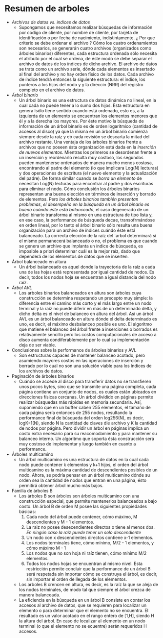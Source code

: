 Resumen de arboles
========================

* *Archivos de datos vs. índices de datos*
	* Supongamos que necesitamos realizar búsquedas de información por código de cliente, por nombre de cliente, por tarjeta de identificaciòn o por fecha de nacimiento, indistintamente. ¿ Por que criterio se debe ordenar el archivo ? Cómo los cuatro ordenamientos son necesarios, se generarán cuatro archivos (organizados como árboles binarios) diferentes, cada estructura ordenada sólo necesita el atributo por el cual se ordena, de éste modo se debe separar el archivo de datos de los índices de dicho archivo. El archivo de datos se trata como un archivo serie, dónde cada elementos es insertado al final del archivo y no hay orden físico de los datos. Cada archivo de índice tendrá entonces la siguiente estructura: el índice, los punteros a los hijos del nodo y y la direccin (NRR) del registro completo en el archivo de datos.
* *Árbol binario*
	* Un árbol binario es una estructura de datos dinámica no lineal, en la cual cada no puede tener a lo sumo dos hijos. Èsta estructura en genera lsólo tiene sentido cuando está ordenado, esto es, a la izquierda de un elemento se encuentran los elementos menores que él y a la derecha los mayores. Por éste motivo la búsqueda de información de un árbol binario es de orden logaritmico (cantidad de accesos al disco) ya que la misma en un árbol binario comienza siempre desde la raíz y eb cada revisiòn se descarta la mitad del archivo restante.
	Una ventaja de los árboles binarios frente a archivos que no poseen ésta organización está dada en la *inserción de nuevos elementos*. Mientras los primeros se desordenan frente a un inserción y reordenarlo resulta muy costoso, los segundos pueden mantenerse ordenados de manera mucho menos costosa, encontrando al padre del elemento (lo que implicara Log(N) lecturas) y dos operaciones de escritura (el nuevo elemento y la actualización del padre). De forma similar cuando se *borra un elemento* de necesitan Log(N) lecturas para encontrar al padre y dos escrituras para eliminar el nodo. Cómo conclusión los árboles binarios representan una buena elección en términos de inserción y borrado de elementos.
	Pero *los árboles binarios también presentan problemas*, *el desempeño en la búsqueda en un árbol binario es bueno cuándo éste está balanceado*, el caso degenerado de un árbol binario transforma al mismo en una estructura de tipo lista y, en ese caso, la performance de búsqueda decae, transofrmándose en orden lineal, por lo tanto el árbol binario sólo resulta una buena organización para un archivo de índices cuándo éste está balanceado. La correcta elección de la raíz del ´arbol determinará si el mismo permanecerá balanceado o no, el problema es que cuando se genera un archivo que implanta un índice de búsqueda, es imposible a priori determinar cuál es la mejor raíz, dado que dependerá de los elementos de datos que se inserten.
* Árbol balanceado en altura
	* Un árbol balanceado es aquel donde la trayectoria de la raíz a cada una de las hojas está representada por igual cantidad de nodos. Es decir, todos los nodos hoja se encuentran a igual distancia del nodo raíz.
* *Árbol AVL*
	* Los arboles binarios balanceados en altura son árboles cuya construcción se determina respetando un precepto muy simple: la diferencia entre el camino más corto y el más largo entre un nodo terminal y la raíz no puede diferir en más de un determinado delta, y dicho delta es el nivel de balanceo en altura del árbol. Así un árbol AVL es un árbol balanceado en altura dónde el delta determinado es uno, es decir, el máximo desbalanceo posible es uno. El algoritmo que matiene el balanceo del árbol frente a inserciones o borrados es relativamente sencillo pero los costos computacionales de acceso a disco aumenta condiferablemente por lo cual su implementación deja de ser viable.
* Conclusiones sobre la performance de árboles binarios y AVL
	* Son estructuras capaces de mantener balanceo acotado, pero asumiendo mayores costos en las operaciones de inserción y borrado por lo cual no son una solución viable para los índices de los archivos de datos.
* Paginación de árboles binarios
	* Cuándo se accede al disco para transferir datos no se transfieren unos pocos bytes, sino que se transmite una página completa, cada página contiene un conjunto de nodos, os cuales están ubicados en direcciones físicas cercanas. Un árbol dividido en páginas permite realizar búsquedas más rápidas en memoria secundaria. Así, suponiendo que en un buffer caben 255 elementos, el tamaño de cada página sería entonces de 255 nodos, resultando la performance final de búsqueda del orden log256(N), es decir, logK+1(N), siendo N la cantidad de claves dle archivo y K la cantidad de nodos por página. Pero dividir un árbol en páginas implica un costo extra necesario para su reacomodamiento y para mantener su balanceo interno. Un algoritmo que soporta ésta construcción será muy costoso de implementar y luego también en cuanto a performance.
* Árboles multicamino
	* Un árbol multicamino es una estructura de datos en la cual cada nodo puede contener k elementos y k+1 hijos, el orden del árbol multicamino es la máxima cantidad de descendientes posibles de un nodo. Ahora, se podría pensar en un árbol multicamino dónde su orden sea la cantidad de nodos que entran en una página, ésto permitirá obtener árbol mucho más bajos.
* Familia de árboles B
	* Los árboles B son árboles son árboles multicamino con una construcción especial, que permite mantenerlos balanceados a bajo costo. Un árbol B de orden M posee las siguientes propiedades básicas:
		1. Cada nodo del árbol puede contener, cómo máximo, M descendientes y M - 1 elementos.
		2. La raiz no posee desecendientes directos o tiene al menos dos. *En ningún caso la raíz puede tener un solo descendiente*
		3. Un nodo con x descendientes directos contiene x-1 elementos.
		4. Los nodos terminales tiene, cómo mínimo, M/2 - 1 elementos, y cómo máximo M - 1
		5. Los nodos que no son hoja ni raíz tienen, cómo mínimo M/2 elementos.
		6. Todos los nodos hojas se encuentran al mismo nivel. Èsta restricción permite concluir que la performance de un árbol B será respetada sin importar cómo se construya el árbol, es decir, sin importar el orden de llegada de los elementos.
	* Los arboles B crencen en altura, es decir, es la raíz la que  se aleja de los nodos terminales, de modo tal que siempre el árbol crezca de manera balanceada.
	* La eficiencia en la búsqueda en un árbol B consiste en contar los accesos al archivo de datos, que se requieren para localizar un elemento o para determinar que el elemento no se encuentra. El resultado es un valor acotado en el rango entero de [1,H], siendo H la altura del árbol. En caso de localizar al elemento en un nodo terminal (o que el elemento no se ecuentre) serán requeridos H accesos.